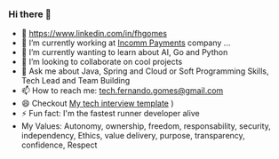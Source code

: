 ### Hi there 👋

- 🔗 https://www.linkedin.com/in/fhgomes
- 🔭 I’m currently working at [Incomm Payments](https://www.incomm.com/) company ...
- 🌱 I’m currently wanting to learn about AI, Go and Python
- 👯 I’m looking to collaborate on cool projects
- 💬 Ask me about Java, Spring and Cloud or Soft Programming Skills, Tech Lead and Team Building
- 📫 How to reach me: tech.fernando.gomes@gmail.com
- 😄 Checkout [My tech interview template](https://github.com/fhgomes/technical-interviews/blob/main/technical-interview-template.md)
)
- ⚡ Fun fact: I'm the fastest runner developer alive
- My Values: Autonomy, ownership, freedom, responsability, security, independency, Ethics, value delivery, purpose, transparency, confidence, Respect  

<!--
**fhgomes/fhgomes** is a ✨ _special_ ✨ repository because its `README.md` (this file) appears on your GitHub profile.

Here are some ideas to get you started:

- 🔭 I’m currently working on ...
- 🌱 I’m currently learning ...
- 👯 I’m looking to collaborate on ...
- 🤔 I’m looking for help with ...
- 💬 Ask me about ...
- 📫 How to reach me: ...
- 😄 Pronouns: ...
- ⚡ Fun fact: ...
-->
